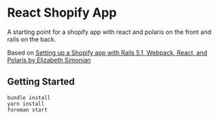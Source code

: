 # React Shopify App

A starting point for a shopify app with react and polaris on the front and rails on the back.

Based on [Setting up a Shopify app with Rails 5.1, Webpack, React, and Polaris by Elizabeth Simonian](https://medium.com/@esimonian16/setting-up-a-shopify-app-with-rails-5-1-webpack-react-and-polaris-b8535d911275)

## Getting Started

```
bundle install
yarn install
foreman start
```
